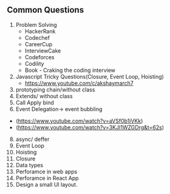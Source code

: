## Common Questions

1. Problem Solving
    * HackerRank
    * Codechef
    * CareerCup
    * InterviewCake
    * Codeforces
    * Codility
    * Book - Craking the coding interview
3. Javascript Tricky Questions(Closure, Event Loop, Hoisting)
    * https://www.youtube.com/c/akshaymarch7
5. prototyping chain/without class
6. Extends/ without class
7. Call Apply bind
8. Event Delegation-> event bubbling 
  * (https://www.youtube.com/watch?v=aVSf0b1jVKk)
  * (https://www.youtube.com/watch?v=3KJI1WZGDrg&t=62s)
8. async/ deffer
9. Event Loop
10. Hoisting
11. Closure
12. Data types
13. Perforamce in web apps
14. Perforamce in React App
15. Design a small UI layout.
